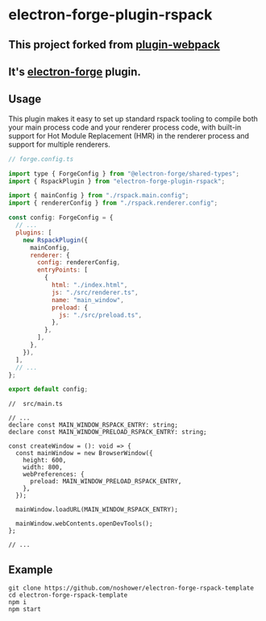 # electron-forge-plugin-rspack

## This project forked from [plugin-webpack](https://github.com/electron/forge/tree/main/packages/plugin/webpack)

## It's [electron-forge](https://www.electronforge.io/) plugin.

## Usage

This plugin makes it easy to set up standard rspack tooling to compile both your main process code and your renderer process code, with built-in support for Hot Module Replacement (HMR) in the renderer process and support for multiple renderers.

```javascript
// forge.config.ts

import type { ForgeConfig } from "@electron-forge/shared-types";
import { RspackPlugin } from "electron-forge-plugin-rspack";

import { mainConfig } from "./rspack.main.config";
import { rendererConfig } from "./rspack.renderer.config";

const config: ForgeConfig = {
  // ...
  plugins: [
    new RspackPlugin({
      mainConfig,
      renderer: {
        config: rendererConfig,
        entryPoints: [
          {
            html: "./index.html",
            js: "./src/renderer.ts",
            name: "main_window",
            preload: {
              js: "./src/preload.ts",
            },
          },
        ],
      },
    }),
  ],
  // ...
};

export default config;
```

```
//  src/main.ts

// ...
declare const MAIN_WINDOW_RSPACK_ENTRY: string;
declare const MAIN_WINDOW_PRELOAD_RSPACK_ENTRY: string;

const createWindow = (): void => {
  const mainWindow = new BrowserWindow({
    height: 600,
    width: 800,
    webPreferences: {
      preload: MAIN_WINDOW_PRELOAD_RSPACK_ENTRY,
    },
  });

  mainWindow.loadURL(MAIN_WINDOW_RSPACK_ENTRY);

  mainWindow.webContents.openDevTools();
};

// ...
```

## Example

```
git clone https://github.com/noshower/electron-forge-rspack-template
cd electron-forge-rspack-template
npm i
npm start
```
